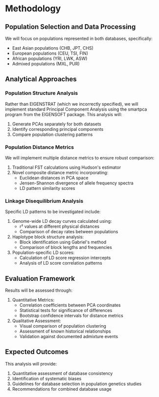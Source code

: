 # Methodology

## Population Selection and Data Processing
We will focus on populations represented in both databases, specifically:
- East Asian populations (CHB, JPT, CHS)
- European populations (CEU, TSI, FIN)
- African populations (YRI, LWK, ASW)
- Admixed populations (MXL, PUR)

## Analytical Approaches

### Population Structure Analysis
Rather than EIGENSTRAT (which we incorrectly specified), we will implement standard Principal Component Analysis using the smartpca program from the EIGENSOFT package. This analysis will:
1. Generate PCAs separately for both datasets
2. Identify corresponding principal components
3. Compare population clustering patterns

### Population Distance Metrics
We will implement multiple distance metrics to ensure robust comparison:
1. Traditional FST calculations using Hudson's estimator
2. Novel composite distance metric incorporating:
   - Euclidean distances in PCA space
   - Jensen-Shannon divergence of allele frequency spectra
   - LD pattern similarity scores

### Linkage Disequilibrium Analysis
Specific LD patterns to be investigated include:
1. Genome-wide LD decay curves calculated using:
   - r² values at different physical distances
   - Comparison of decay rates between populations
2. Haplotype block structure analysis:
   - Block identification using Gabriel's method
   - Comparison of block lengths and frequencies
3. Population-specific LD scores:
   - Calculation of LD score regression intercepts
   - Analysis of LD score correlation patterns

## Evaluation Framework
Results will be assessed through:
1. Quantitative Metrics:
   - Correlation coefficients between PCA coordinates
   - Statistical tests for significance of differences
   - Bootstrap confidence intervals for distance metrics
2. Qualitative Assessment:
   - Visual comparison of population clustering
   - Assessment of known historical relationships
   - Validation against documented admixture events

## Expected Outcomes
This analysis will provide:
1. Quantitative assessment of database consistency
2. Identification of systematic biases
3. Guidelines for database selection in population genetics studies
4. Recommendations for combined database usage

